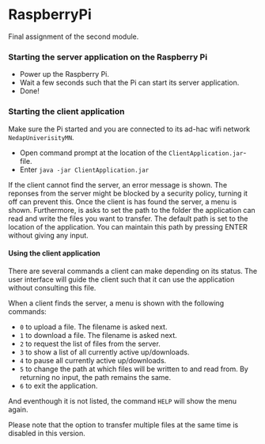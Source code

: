 # RaspberryPi
Final assignment of the second module.

### Starting the server application on the Raspberry Pi
- Power up the Raspberry Pi.
- Wait a few seconds such that the Pi can start its server application.
- Done!

### Starting the client application
Make sure the Pi started and you are connected to its ad-hac wifi network `NedapUniverisityMN`.
- Open command prompt at the location of the `ClientApplication.jar`-file.
- Enter `java -jar ClientApplication.jar`

If the client cannot find the server, an error message is shown. The reponses from the server might be blocked by a security policy, turning it off can prevent this.
Once the client is has found the server, a menu is shown. Furthermore, is asks to set the path to the folder the application can read and write the files you want to transfer. The default path is set to the location of the application. You can maintain this path by pressing ENTER without giving any input.

#### Using the client application
There are several commands a client can make depending on its status. The user interface will guide the client such that it can use the application without consulting this file.

When a client finds the server, a menu is shown with the following commands:
- `0` to upload a file. The filename is asked next.
- `1` to download a file. The filename is asked next.
- `2` to request the list of files from the server.
- `3` to show a list of all currently active up/downloads.
- `4` to pause all currently active up/downloads.
- `5` to change the path at which files will be written to and read from. By returning no input, the path remains the same.
- `6` to exit the application.

And eventhough it is not listed, the command `HELP` will show the menu again.

Please note that the option to transfer multiple files at the same time is disabled in this version.

